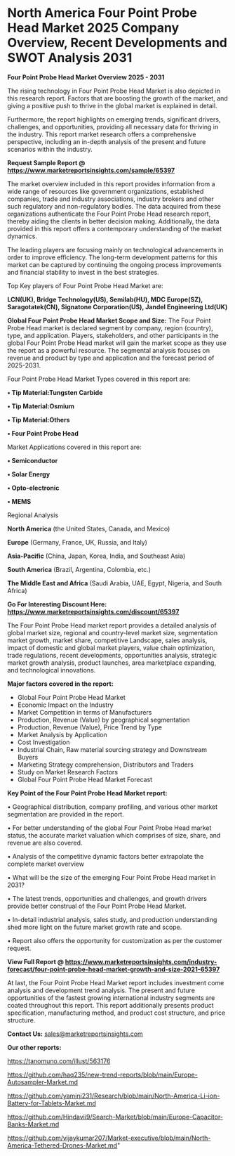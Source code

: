 # North America Four Point Probe Head Market 2025 Company Overview, Recent Developments and SWOT Analysis 2031

<Strong> Four Point Probe Head Market Overview 2025 - 2031</strong>

The rising technology in Four Point Probe Head Market is also depicted in this research report. Factors that are boosting the growth of the market, and giving a positive push to thrive in the global market is explained in detail.

Furthermore, the report highlights on emerging trends, significant drivers, challenges, and opportunities, providing all necessary data for thriving in the industry. This report market research offers a comprehensive perspective, including an in-depth analysis of the present and future scenarios within the industry.

<strong>Request Sample Report @ <a href=https://www.marketreportsinsights.com/sample/65397>https://www.marketreportsinsights.com/sample/65397</a></strong>

The market overview included in this report provides information from a wide range of resources like government organizations, established companies, trade and industry associations, industry brokers and other such regulatory and non-regulatory bodies. The data acquired from these organizations authenticate the Four Point Probe Head research report, thereby aiding the clients in better decision making. Additionally, the data provided in this report offers a contemporary understanding of the market dynamics.

The leading players are focusing mainly on technological advancements in order to improve efficiency. The long-term development patterns for this market can be captured by continuing the ongoing process improvements and financial stability to invest in the best strategies.

Top Key players of Four Point Probe Head Market are:

<strong>LCN(UK), Bridge Technology(US), Semilab(HU), MDC Europe(SZ), Saragotatek(CN), Signatone Corporation(US), Jandel Engineering Ltd(UK)</strong>

<strong><b>Global Four Point Probe Head Market Scope and Size:</b></strong>
The Four Point Probe Head market is declared segment by company, region (country), type, and application. Players, stakeholders, and other participants in the global Four Point Probe Head market will gain the market scope as they use the report as a powerful resource. The segmental analysis focuses on revenue and product by type and application and the forecast period of 2025-2031.

Four Point Probe Head Market Types covered in this report are:

<strong>• Tip Material:Tungsten Carbide

• Tip Material:Osmium

• Tip Material:Others

• Four Point Probe Head</strong>

Market Applications covered in this report are:

<strong>• Semiconductor

• Solar Energy

• Opto-electronic

• MEMS</strong> 

Regional Analysis

<strong>North America</strong> (the United States, Canada, and Mexico)

<strong>Europe</strong> (Germany, France, UK, Russia, and Italy)

<strong>Asia-Pacific</strong> (China, Japan, Korea, India, and Southeast Asia)

<strong>South America</strong> (Brazil, Argentina, Colombia, etc.)

<strong>The Middle East and Africa</strong> (Saudi Arabia, UAE, Egypt, Nigeria, and South Africa)

<strong>Go For Interesting Discount Here: <a href=https://www.marketreportsinsights.com/discount/65397>https://www.marketreportsinsights.com/discount/65397</a></strong>

The Four Point Probe Head market report provides a detailed analysis of global market size, regional and country-level market size, segmentation market growth, market share, competitive Landscape, sales analysis, impact of domestic and global market players, value chain optimization, trade regulations, recent developments, opportunities analysis, strategic market growth analysis, product launches, area marketplace expanding, and technological innovations.

<strong><b>Major factors covered in the report:</b></strong>
<ul>
  <li>Global Four Point Probe Head Market </li>
  <li>Economic Impact on the Industry</li>
  <li>Market Competition in terms of Manufacturers</li>
  <li>Production, Revenue (Value) by geographical segmentation</li>
  <li>Production, Revenue (Value), Price Trend by Type</li>
  <li>Market Analysis by Application</li>
  <li>Cost Investigation</li>
  <li>Industrial Chain, Raw material sourcing strategy and Downstream Buyers</li>
  <li>Marketing Strategy comprehension, Distributors and Traders</li>
  <li>Study on Market Research Factors</li>
  <li>Global Four Point Probe Head Market Forecast</li>
</ul>

<strong><b>Key Point of the Four Point Probe Head Market report:</b></strong>

• Geographical distribution, company profiling, and various other market segmentation are provided in the report.

• For better understanding of the global Four Point Probe Head market status, the accurate market valuation which comprises of size, share, and revenue are also covered.

• Analysis of the competitive dynamic factors better extrapolate the complete market overview

• What will be the size of the emerging Four Point Probe Head market in 2031?

• The latest trends, opportunities and challenges, and growth drivers provide better construal of the Four Point Probe Head Market.

• In-detail industrial analysis, sales study, and production understanding shed more light on the future market growth rate and scope.

• Report also offers the opportunity for customization as per the customer request.

<strong><b>View Full Report @ <a href=https://www.marketreportsinsights.com/industry-forecast/four-point-probe-head-market-growth-and-size-2021-65397>https://www.marketreportsinsights.com/industry-forecast/four-point-probe-head-market-growth-and-size-2021-65397</a></b></strong>


At last, the Four Point Probe Head Market report includes investment come analysis and development trend analysis. The present and future opportunities of the fastest growing international industry segments are coated throughout this report. This report additionally presents product specification, manufacturing method, and product cost structure, and price structure.

<strong>Contact Us:</strong>
sales@marketreportsinsights.com

<strong>Our other reports:</strong>

<a href=https://tanomuno.com/illust/563176>https://tanomuno.com/illust/563176</a>

<a href=https://github.com/haq235/new-trend-reports/blob/main/Europe-Autosampler-Market.md>https://github.com/haq235/new-trend-reports/blob/main/Europe-Autosampler-Market.md</a>

<a href=https://github.com/yamini231/Research/blob/main/North-America-Li-ion-Battery-for-Tablets-Market.md>https://github.com/yamini231/Research/blob/main/North-America-Li-ion-Battery-for-Tablets-Market.md</a>

<a href=https://github.com/Hindavii9/Search-Market/blob/main/Europe-Capacitor-Banks-Market.md>https://github.com/Hindavii9/Search-Market/blob/main/Europe-Capacitor-Banks-Market.md</a>

<a href=https://github.com/vijaykumar207/Market-executive/blob/main/North-America-Tethered-Drones-Market.md>https://github.com/vijaykumar207/Market-executive/blob/main/North-America-Tethered-Drones-Market.md</a>"
